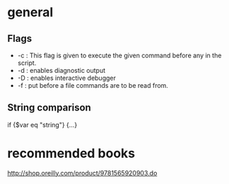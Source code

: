 # general

## Flags
* -c : This flag is given to execute the given command before any in the script.
* -d : enables diagnostic output
* -D : enables interactive debugger
* -f : put before a file commands are to be read from. 

## String comparison
if {$var eq "string"} {...}

# recommended books
http://shop.oreilly.com/product/9781565920903.do
